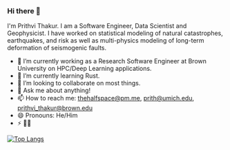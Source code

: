 ### Hi there 👋

<!--
**thehalfspace/thehalfspace** is a ✨ _special_ ✨ repository because its `README.md` (this file) appears on your GitHub profile.
-->

I'm Prithvi Thakur. I am a Software Engineer, Data Scientist and Geophysicist. I have worked on statistical modeling of natural catastrophes, earthquakes, and risk as well as multi-physics modeling of long-term deformation of seismogenic faults. 

- 🔭 I’m currently working as a Research Software Engineer at Brown University on HPC/Deep Learning applications.
- 🌱 I’m currently learning Rust.
- 👯 I’m looking to collaborate on most things.
- 💬 Ask me about anything!
- 📫 How to reach me: thehalfspace@pm.me, prith@umich.edu, prithvi_thakur@brown.edu
- 😄 Pronouns: He/Him
- ⚡ 🍉🍉

[![Top Langs](https://github-readme-stats.vercel.app/api/top-langs/?username=thehalfspace)](https://github.com/anuraghazra/github-readme-stats)

